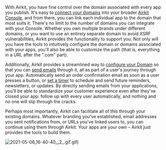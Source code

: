 With Airkit, you have fine control over the domain associated with every app you publish. It's easy to [connect your domains](https://support.airkit.com/docs/connecting-your-domain-to-airkit) into your broader [Airkit Console](https://support.airkit.com/docs/console), and from there, you can link each individual app to the domain that most suits it. There's no limit to the number of domains you can integrate with your Console. Whether you own multiple brands under different domains, or you want to use an entirely separate domain to avoid XSRF vulnerabilities, Airkit provides the functionality to support you. Not only will you have the tools to intuitively configure the domain or domains associated with your apps, you'll also be able to customize the path (that is, everything in a URL after the ".com" part).


Additionally, Airkit provides a streamlined way to [configure your Domain](https://support.airkit.com/docs/configuring-a-domain-for-sending-email) so that you can [send emails](https://support.airkit.com/docs/sending-email-from-airkit) through it, all as part of a user's journey through your app. Automatically send an order confirmation email as soon as a user presses a button, or [set a timer](https://support.airkit.com/docs/journey-specific-timers-and-reminders) to schedule and send future reminders, newsletters, or updates. By directly sending emails from your applications, you'll be able to standardize your customer experience even after they've closed your app: follow up with every user automatically, and nothing and no one will slip through the cracks.


Perhaps most importantly, Airkit can facilitate all of this through your existing domains. Whatever branding you've established, email addresses you sent notifications from, or URLs you've linked users to, you can continue using them through Airkit. Your apps are your own – Airkit just provides the tools to build them.


![2021-05-06_16-40-40__2_.gif](./assets_v1714/custom-domains-v1714-0).gif)